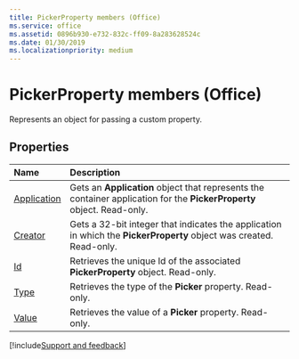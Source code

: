 ```yaml
---
title: PickerProperty members (Office)
ms.service: office
ms.assetid: 0896b930-e732-832c-ff09-8a283628524c
ms.date: 01/30/2019
ms.localizationpriority: medium
---
```



# PickerProperty members (Office)

Represents an object for passing a custom property. 


## Properties

|Name|Description|
|:-----|:-----|
|[Application](../../Office.PickerProperty.Application.md)|Gets an **Application** object that represents the container application for the **PickerProperty** object. Read-only.|
|[Creator](../../Office.PickerProperty.Creator.md)|Gets a 32-bit integer that indicates the application in which the **PickerProperty** object was created. Read-only.|
|[Id](../../Office.PickerProperty.Id.md)|Retrieves the unique Id of the associated **PickerProperty** object. Read-only.|
|[Type](../../Office.PickerProperty.Type.md)|Retrieves the type of the **Picker** property. Read-only.|
|[Value](../../Office.PickerProperty.Value.md)|Retrieves the value of a **Picker** property. Read-only.|

[!include[Support and feedback](~/includes/feedback-boilerplate.md)]